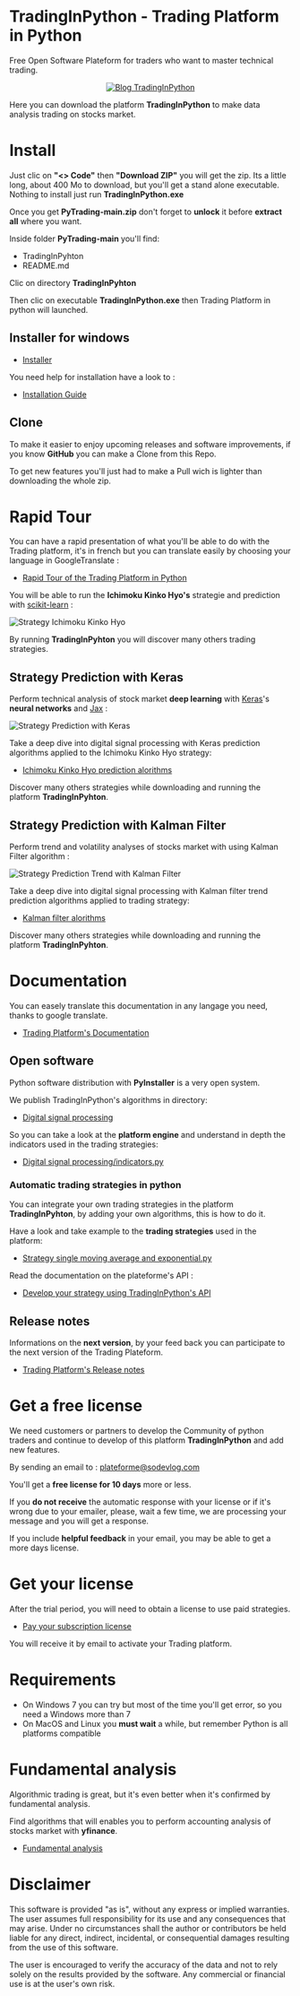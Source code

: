 # TradingInPython - Trading Platform in Python

Free Open Software Plateform for traders who want to master technical trading.

<div align="center">
  <a href="https://www.trading-et-data-analyses.com/p/plateforme-de-trading-technique.html">
    <img src="images/TradingInPython.png" alt="Blog TradingInPython" />
  </a>
</div>

Here you can download the platform **TradingInPython** to make data analysis trading on stocks market.

# Install

Just clic on **"<> Code"** then **"Download ZIP"** you will get the zip. Its a little long, about 400 Mo to download, but you'll get a stand alone executable. Nothing to install just run **TradingInPython.exe**

Once you get **PyTrading-main.zip** don't forget to **unlock** it before **extract all** where you want.

Inside folder **PyTrading-main** you'll find:

- TradingInPyhton
- README.md

Clic on directory **TradingInPyhton**

Then clic on executable **TradingInPython.exe** then Trading Platform in python will launched.

## Installer for windows

- [Installer](https://github.com/SoDevLog/PyTrading/releases)

You need help for installation have a look to :

- [Installation Guide](https://github.com/SoDevLog/PyTrading/wiki/Installation)

## Clone

To make it easier to enjoy upcoming releases and software improvements, if you know **GitHub** you can make a Clone from this Repo.

To get new features you'll just had to make a Pull wich is lighter than downloading the whole zip.

# Rapid Tour

You can have a rapid presentation of what you'll be able to do with the Trading platform, it's in french but you can translate easily by choosing your language in GoogleTranslate :

- [Rapid Tour of the Trading Platform in Python](https://www.trading-et-data-analyses.com/p/plateforme-de-trading-technique.html)

You will be able to run the **Ichimoku Kinko Hyo's** strategie and prediction with [scikit-learn](https://scikit-learn.org/stable/index.html) :

<img src="images/IchimokuKinkoHyo.png" alt="Strategy Ichimoku Kinko Hyo">

By running **TradingInPyhton** you will discover many others trading strategies.

## Strategy Prediction with Keras

Perform technical analysis of stock market **deep learning** with [Keras](https://keras.io/)'s **neural networks** and [Jax](https://docs.jax.dev/en/latest/quickstart.html) :

<img src="images/Prediction_Keras.png" alt="Strategy Prediction with Keras">

Take a deep dive into digital signal processing with Keras prediction algorithms applied to the Ichimoku Kinko Hyo strategy:

- [Ichimoku Kinko Hyo prediction alorithms](https://github.com/SoDevLog/PyTrading/blob/main/TradingInPython/_internal/digitsignalprocessing/ichimoku_kinko_hyo.py)

Discover many others strategies while downloading and running the platform **TradingInPyhton**.

## Strategy Prediction with Kalman Filter

Perform trend and volatility analyses of stocks market with using Kalman Filter algorithm :

<img src="images/Kalman_filter.png" alt="Strategy Prediction Trend with Kalman Filter">

Take a deep dive into digital signal processing with Kalman filter trend prediction algorithms applied to trading strategy:

- [Kalman filter alorithms](https://github.com/SoDevLog/PyTrading/blob/main/TradingInPython/_internal/strategies/kalman_filter_forcast.py)

Discover many others strategies while downloading and running the platform **TradingInPyhton**.

# Documentation

You can easely translate this documentation in any langage you need, thanks to google translate.

- [Trading Platform's Documentation](https://www.trading-et-data-analyses.com/p/documentation-plateforme-de-trading.html)

## Open software

Python software distribution with **PyInstaller** is a very open system.

We publish TradingInPython's algorithms in directory:

- [Digital signal processing](./TradingInPython/_internal/digitsignalprocessing)

So you can take a look at the **platform engine** and understand in depth the indicators used in the trading strategies:

- [Digital signal processing/indicators.py](./TradingInPython/_internal/digitsignalprocessing/indicators.py)

### Automatic trading strategies in python

You can integrate your own trading strategies in the platform **TradingInPyhton**, by adding your own algorithms, this is how to do it.

Have a look and take example to the **trading strategies** used in the platform:

- [Strategy single moving average and exponential.py](./TradingInPython/_internal/strategy_sma12e.py)

Read the documentation on the plateforme's API :

- [Develop your strategy using TradingInPython's API](https://www.trading-et-data-analyses.com/p/strategies-dans-tradinginpython.html)

## Release notes

Informations on the **next version**, by your feed back you can participate to the next version of the Trading Plateform.

- [Trading Platform's Release notes](https://www.trading-et-data-analyses.com/p/notes-de-publication.html)

# Get a free license

We need customers or partners to develop the Community of python traders and continue to develop of this platform **TradingInPython** and add new features.

By sending an email to : [plateforme@sodevlog.com](mailto:plateforme@sodevlog.com?subject=My%20license%20trading%20in%20python&body=Thanks%20to%20send%20me%20a%20license)

You'll get a **free license for 10 days** more or less.

If you **do not receive** the automatic response with your license or if it's wrong due to your emailer, please, wait a few time, we are processing your message and you will get a response.

If you include **helpful feedback** in your email, you may be able to get a more days license.

# Get your license

After the trial period, you will need to obtain a license to use paid strategies.

- [Pay your subscription license](https://www.trading-et-data-analyses.com/p/abonnement.html)

You will receive it by email to activate your Trading platform.

# Requirements

- On Windows 7 you can try but most of the time you'll get error, so you need a Windows more than 7
- On MacOS and Linux you **must wait** a while, but remember Python is all platforms compatible

# Fundamental analysis

Algorithmic trading is great, but it's even better when it's confirmed by fundamental analysis.

Find algorithms that will enables you to perform accounting analysis of stocks market with **yfinance**.

- [Fundamental analysis](./TradingInPython/Z-Integration/yfinance)

# Disclaimer

This software is provided "as is", without any express or implied warranties. The user assumes full responsibility for its use and any consequences that may arise. Under no circumstances shall the author or contributors be held liable for any direct, indirect, incidental, or consequential damages resulting from the use of this software.

The user is encouraged to verify the accuracy of the data and not to rely solely on the results provided by the software. Any commercial or financial use is at the user's own risk.
